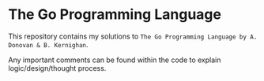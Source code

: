 # The Go Programming Language

This repository contains my solutions to `The Go Programming Language by A. Donovan & B. Kernighan`.

Any important comments can be found within the code to explain logic/design/thought process.
